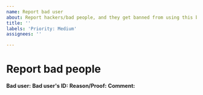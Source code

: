```yaml
---
name: Report bad user
about: Report hackers/bad people, and they get banned from using this bot.
title: ''
labels: 'Priority: Medium'
assignees: ''

---
```


# Report bad people
**Bad user:** <!-- Replace this with the bad user(s). For example: "Hecker#4269" -->
**Bad user's ID:** <!-- Replace this with the bad user(s)'s IDs. NOT required. For example: "510548663496474660" -->
**Reason/Proof:** <!-- Replace this with the reason/proof. For example: *Screenshot of the hacker deleting all messages* -->
**Comment:** <!-- Replace this with comments. NOT required. -->
